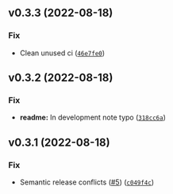 <!--next-version-placeholder-->

## v0.3.3 (2022-08-18)
### Fix
* Clean unused ci ([`46e7fe0`](https://github.com/smolendawid/cacha/commit/46e7fe04ec7e7e346d526f3612d013dfad18ceec))

## v0.3.2 (2022-08-18)
### Fix
* **readme:** In development note typo ([`318cc6a`](https://github.com/smolendawid/cacha/commit/318cc6a7bd6c8288062747570feecd6fcb87dda2))

## v0.3.1 (2022-08-18)
### Fix
* Semantic release conflicts ([#5](https://github.com/smolendawid/cacha/issues/5)) ([`c049f4c`](https://github.com/smolendawid/cacha/commit/c049f4cd53ffe38975c6097915ccdf5aa60a37a9))
